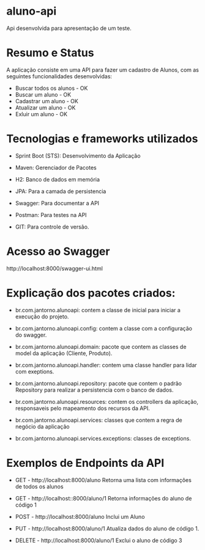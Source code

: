 # aluno-api 
Api desenvolvida para apresentação de um teste.

# Resumo e Status 
A aplicação consiste em uma API para fazer um cadastro de Alunos,
com as seguintes funcionalidades desenvolvidas:

- Buscar todos os alunos - OK
- Buscar um aluno - OK
- Cadastrar um aluno - OK
- Atualizar um aluno - OK
- Exluir um aluno - OK

# Tecnologias e frameworks utilizados

- Sprint Boot (STS):
  Desenvolvimento da Aplicação

- Maven:
  Gerenciador de Pacotes

- H2:
  Banco de dados em memória

- JPA:
  Para a camada de persistencia

- Swagger:
  Para documentar a API

- Postman:
  Para testes na API
 
- GIT:
  Para controle de versão.

# Acesso ao Swagger
  http://localhost:8000/swagger-ui.html

# Explicação dos pacotes criados:

- br.com.jantorno.alunoapi:
  contem a classe de inicial para iniciar a execução do projeto.

- br.com.jantorno.alunoapi.config:
  contem a classe com a configuração do swagger.

- br.com.jantorno.alunoapi.domain:
  pacote que contem as classes de model da aplicação (Cliente, Produto).
 
- br.com.jantorno.alunoapi.handler:
  contem uma classe handler para lidar com exeptions.

- br.com.jantorno.alunoapi.repository:
  pacote que contem o padrão Repository para realizar a persistencia com o banco de dados.

- br.com.jantorno.alunoapi.resources:
  contem os controllers da aplicação, responsaveis pelo mapeamento dos recursos da API.

- br.com.jantorno.alunoapi.services:
  classes que contem a regra de negócio da aplicação

- br.com.jantorno.alunoapi.services.exceptions:
  classes de exceptions.

# Exemplos de Endpoints da API

- GET - http://localhost:8000/aluno
  Retorna uma lista com informações de todos os alunos

- GET - http://localhost::8000/aluno/1
  Retorna informações do aluno de código 1

- POST - http://localhost:8000/aluno
  Inclui um Aluno

- PUT - http://localhost:8000/aluno/1
  Atualiza dados do aluno de código 1.

- DELETE - http://localhost:8000/aluno/1
  Exclui o aluno de código 3
